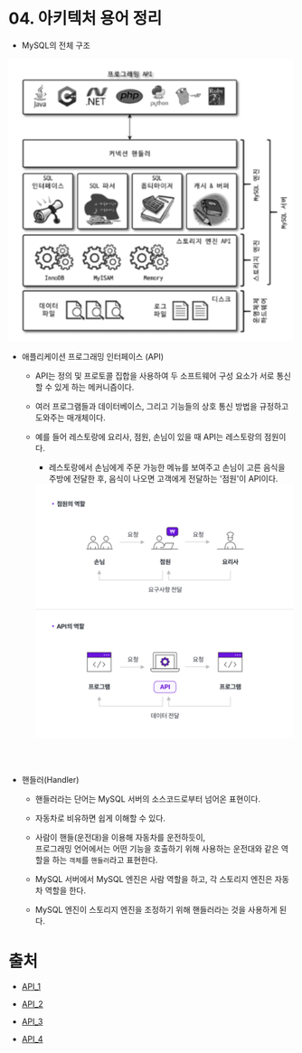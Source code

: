 # 04. 아키텍처 용어 정리

* MySQL의 전체 구조

<img src = "images/04/01_01.png">

<br>

- 애플리케이션 프로그래밍 인터페이스 (API)

    - API는 정의 및 프로토콜 집합을 사용하여 두 소프트웨어 구성 요소가 서로 통신할 수 있게 하는 메커니즘이다.

    - 여러 프로그램들과 데이터베이스, 그리고 기능들의 상호 통신 방법을 규정하고 도와주는 매개체이다.

    - 예를 들어 레스토랑에 요리사, 점원, 손님이 있을 때 API는 레스토랑의 점원이다.

        - 레스토랑에서 손님에게 주문 가능한 메뉴를 보여주고 손님이 고른 음식을 주방에 전달한 후, 음식이 나오면 고객에게 전달하는 '점원'이 API이다.

        <img src = "images/04/01_02.png">

<br><br>

- 핸들러(Handler)

    - 핸들러라는 단어는 MySQL 서버의 소스코드로부터 넘어온 표현이다.

    - 자동차로 비유하면 쉽게 이해할 수 있다.

    - 사람이 핸들(운전대)을 이용해 자동차를 운전하듯이,  
    프로그래밍 언어에서는 어떤 기능을 호출하기 위해 사용하는 운전대와 같은 역할을 하는 `객체`를 `핸들러`라고 표현한다.

    - MySQL 서버에서 MySQL 엔진은 사람 역할을 하고, 각 스토리지 엔진은 자동차 역할을 한다.

    - MySQL 엔진이 스토리지 엔진을 조정하기 위해 핸들러라는 것을 사용하게 된다.


# 출처

* [API_1](https://aws.amazon.com/ko/what-is/api/)

* [API_2](https://brunch.co.kr/@operator/65)

* [API_3](https://www.hanl.tech/blog/api%EB%9E%80-api%EC%9D%98-%EC%A0%95%EC%9D%98%EC%99%80-%EC%A2%85%EB%A5%98-%EC%9E%A5%EB%8B%A8%EC%A0%90/)

* [API_4](https://blog.wishket.com/api%EB%9E%80-%EC%89%BD%EA%B2%8C-%EC%84%A4%EB%AA%85-%EA%B7%B8%EB%A6%B0%ED%81%B4%EB%9D%BC%EC%9D%B4%EC%96%B8%ED%8A%B8/)